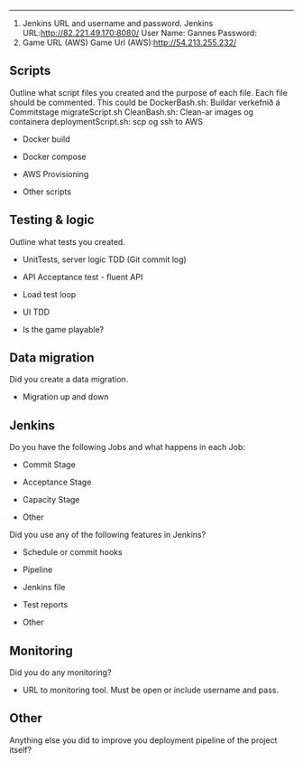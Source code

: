----

1. Jenkins URL and username and password.
	Jenkins URL:http://82.221.49.170:8080/
	User Name: Gannes
	Password:
2. Game URL (AWS)
	Game Url (AWS):http://54.213.255.232/

## Scripts

Outline what script files you created and the purpose of each file. Each file should be commented. This could be
  DockerBash.sh: Buildar verkefnið á Commitstage
  migrateScript.sh
  CleanBash.sh: Clean-ar images og containera
  deploymentScript.sh: scp og ssh to AWS

- Docker build

- Docker compose

- AWS Provisioning 

- Other scripts


## Testing & logic

Outline what tests you created.

- UnitTests, server logic TDD (Git commit log)

- API Acceptance test - fluent API

- Load test loop

- UI TDD

- Is the game playable?


## Data migration

Did you create a data migration.

- Migration up and down


## Jenkins

Do you have the following Jobs and what happens in each Job:

- Commit Stage

- Acceptance Stage

- Capacity Stage

- Other


Did you use any of the following features in Jenkins?

- Schedule or commit hooks

- Pipeline

- Jenkins file

- Test reports

- Other


## Monitoring

Did you do any monitoring?

- URL to monitoring tool. Must be open or include username and pass.


## Other

Anything else you did to improve you deployment pipeline of the project itself?
 

 
